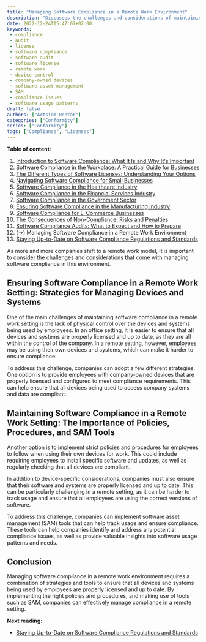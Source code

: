 ```yaml
---
title: "Managing Software Compliance in a Remote Work Environment"
description: "Discusses the challenges and considerations of maintaining compliance in a remote work setting"
date: 2022-12-24T15:47:07+02:00
keywords:
 - compliance
 - audit
 - license
 - software compliance
 - software audit
 - software license
 - remote work
 - device control
 - company-owned devices
 - software asset management
 - SAM
 - compliance issues
 - software usage patterns
draft: false
authors: ["Artsiom Hontar"]
categories: ["Conformity"]
series: ["Conformity"]
tags: ["Compliance", "Licenses"]
---
```


**Table of content**:
1. [Introduction to Software Compliance: What It Is and Why It's Important](/learnings/conformity/introduction-to-software-compliance/)
2. [Software Compliance in the Workplace: A Practical Guide for Businesses](/learnings/conformity/software-compliance-practical-guide/)
3. [The Different Types of Software Licenses: Understanding Your Options](/learnings/conformity/different-types-of-software-licenses/)
4. [Navigating Software Compliance for Small Businesses](/learnings/conformity/software-compliance-for-small-business/)
5. [Software Compliance in the Healthcare Industry](/learnings/conformity/software-compliance-for-healthcare/)
6. [Software Compliance in the Financial Services Industry](/learnings/conformity/software-compliance-for-financial-services/)
7. [Software Compliance in the Government Sector](/learnings/conformity/software-compliance-for-government-sector/)
8. [Ensuring Software Compliance in the Manufacturing Industry](/learnings/conformity/software-compliance-for-manufacturing/)
9. [Software Compliance for E-Commerce Businesses](/learnings/conformity/software-compliance-for-e-commerce/)
10. [The Consequences of Non-Compliance: Risks and Penalties](/learnings/conformity/consequences-of-non-compliance/)
11. [Software Compliance Audits: What to Expect and How to Prepare](/learnings/conformity/software-compliance-audits/)
12. (->) Managing Software Compliance in a Remote Work Environment
13. [Staying Up-to-Date on Software Compliance Regulations and Standards](/learnings/conformity/staying-up-to-date-on-software-compliance/)

As more and more companies shift to a remote work model, it is important to consider the challenges and considerations that come with managing software compliance in this environment.

## Ensuring Software Compliance in a Remote Work Setting: Strategies for Managing Devices and Systems

One of the main challenges of maintaining software compliance in a remote work setting is the lack of physical control over the devices and systems being used by employees. In an office setting, it is easier to ensure that all devices and systems are properly licensed and up to date, as they are all within the control of the company. In a remote setting, however, employees may be using their own devices and systems, which can make it harder to ensure compliance.

To address this challenge, companies can adopt a few different strategies. One option is to provide employees with company-owned devices that are properly licensed and configured to meet compliance requirements. This can help ensure that all devices being used to access company systems and data are compliant.

## Maintaining Software Compliance in a Remote Work Setting: The Importance of Policies, Procedures, and SAM Tools

Another option is to implement strict policies and procedures for employees to follow when using their own devices for work. This could include requiring employees to install specific software and updates, as well as regularly checking that all devices are compliant.

In addition to device-specific considerations, companies must also ensure that their software and systems are properly licensed and up to date. This can be particularly challenging in a remote setting, as it can be harder to track usage and ensure that all employees are using the correct versions of software.

To address this challenge, companies can implement software asset management (SAM) tools that can help track usage and ensure compliance. These tools can help companies identify and address any potential compliance issues, as well as provide valuable insights into software usage patterns and needs.

## Conclusion

Managing software compliance in a remote work environment requires a combination of strategies and tools to ensure that all devices and systems being used by employees are properly licensed and up to date. By implementing the right policies and procedures, and making use of tools such as SAM, companies can effectively manage compliance in a remote setting.

**Next reading:**
- [Staying Up-to-Date on Software Compliance Regulations and Standards](/learnings/conformity/staying-up-to-date-on-software-compliance/)